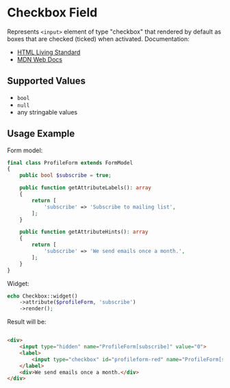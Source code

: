 # Checkbox Field

Represents `<input>` element of type "checkbox" that rendered by default as boxes that are checked (ticked) when
activated. Documentation:

- [HTML Living Standard](https://html.spec.whatwg.org/multipage/input.html#checkbox-state-(type=checkbox))
- [MDN Web Docs](https://developer.mozilla.org/docs/Web/HTML/Element/input/checkbox)

## Supported Values

- `bool`
- `null`
- any stringable values

## Usage Example

Form model:

```php
final class ProfileForm extends FormModel
{
    public bool $subscribe = true;

    public function getAttributeLabels(): array
    {
        return [
            'subscribe' => 'Subscribe to mailing list',
        ];
    }

    public function getAttributeHints(): array
    {
        return [
            'subscribe' => 'We send emails once a month.',
        ];
    }
}
```

Widget:

```php
echo Checkbox::widget()
    ->attribute($profileForm, 'subscribe')
    ->render();
```

Result will be:

```html

<div>
    <input type="hidden" name="ProfileForm[subscribe]" value="0">
    <label>
        <input type="checkbox" id="profileform-red" name="ProfileForm[subscribe]" value="1" checked> Subscribe to mailing list
    </label>
    <div>We send emails once a month.</div>
</div>
```
